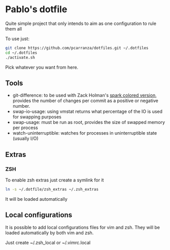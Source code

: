 
# Pablo's dotfile

Quite simple project that only intends to aim as one configuration to rule them all

To use just:

```bash
git clone https://github.com/pcarranza/dotfiles.git ~/.dotfiles
cd ~/.dotfiles
./activate.sh
```

Pick whatever you want from here.

## Tools

* git-difference: to be used with Zack Holman's [spark colored version](https://github.com/pcarranza/spark), provides the number of changes per commit as a positive or negative number.
* swap-io-usage: using vmstat returns what percentage of the IO is used for swapping purposes
* swap-usage: must be run as root, provides the size of swapped memory per process
* watch-uninterruptible: watches for processes in uninterruptible state (usually I/O)

## Extras

###  ZSH

To enable zsh extras just create a symlink for it
```bash
ln -s ~/.dotfile/zsh_extras ~/.zsh_extras
```

It will be loaded automatically

## Local configurations

It is possible to add local configurations files for vim and zsh. They will be loaded automatically by both vim and zsh.

Just create ~/.zsh_local or ~/.vimrc.local
